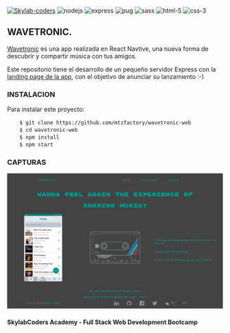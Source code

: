 [![Skylab-coders](https://mtzfactory.github.io/logos/png/skylab-coders.png)](http://www.skylabcoders.com/)
![nodejs](https://mtzfactory.github.io/logos/png-2/nodejs.png)
![express](https://mtzfactory.github.io/logos/png-2/express.png)
![pug](https://mtzfactory.github.io/logos/png-2/pug.png)
![sass](https://mtzfactory.github.io/logos/png-2/sass.png)
![html-5](https://mtzfactory.github.io/logos/png-2/html-5.png)
![css-3](https://mtzfactory.github.io/logos/png-2/css-3.png)

## WAVETRONIC.

[Wavetronic][wavetronic] es una app realizada en React Navtive, una nueva forma de descubrir y compartir música con tus amigos.

Este repositorio tiene el desarrollo de un pequeño servidor Express con la [landing page de la app][wavetronic-web], con el objetivo de anunciar su lanzamiento :-)

### INSTALACION

Para instalar este proyecto:

```bash
    $ git clone https://github.com/mtzfactory/wavetronic-web
    $ cd wavetronic-web
    $ npm install
    $ npm start
```

### CAPTURAS

![screenshot-1](screenshots/screenshot-1.png)

#### SkylabCoders Academy - Full Stack Web Development Bootcamp

[wavetronic]:https://github.com/mtzfactory/wavetronic-mobile
[wavetronic-web]:https://wavetronic.herokuapp.com/
